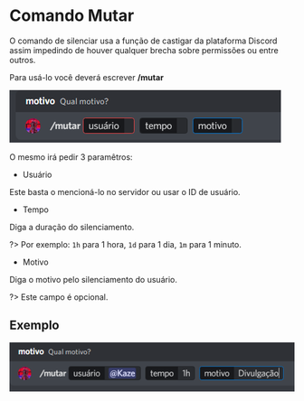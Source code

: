 # Comando Mutar

O comando de silenciar usa a função de castigar da plataforma Discord assim impedindo de houver qualquer brecha sobre permissões ou entre outros.

Para usá-lo você deverá escrever **/mutar**

<img src="images/mute.png">

O mesmo irá pedir 3 paramêtros:

- Usuário

Este basta o mencioná-lo no servidor ou usar o ID de usuário.

- Tempo

Diga a duração do silenciamento.

?> Por exemplo: ``1h`` para 1 hora, ``1d`` para 1 dia, ``1m`` para 1 minuto.

- Motivo

Diga o motivo pelo silenciamento do usuário.

?> Este campo é opcional. 

## Exemplo 

<img src="images/mutarex.png">